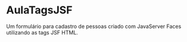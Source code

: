 # AulaTagsJSF
Um formulário para cadastro de pessoas criado com JavaServer Faces utilizando as tags JSF HTML.
